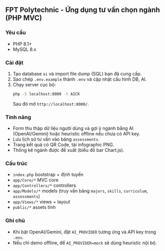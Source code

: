 ## FPT Polytechnic - Ứng dụng tư vấn chọn ngành (PHP MVC)

### Yêu cầu
- PHP 8.1+
- MySQL 8.x

### Cài đặt
1. Tạo database `ai` và import file dump (SQL) bạn đã cung cấp.
2. Sao chép `.env.example` thành `.env` và cập nhật cấu hình DB, AI.
3. Chạy server cục bộ:
   ```bash
   php -S localhost:8000 -t AICK
   ```
   Sau đó mở `http://localhost:8000/`.

### Tính năng
- Form thu thập dữ liệu người dùng và gợi ý ngành bằng AI (OpenAI/Gemini) hoặc heuristic offline nếu chưa có API key.
- Lưu lịch sử tư vấn vào bảng `assessments`.
- Trang kết quả có QR Code, tải infographic PNG.
- Thống kê ngành được đề xuất (biểu đồ bar Chart.js).

### Cấu trúc
- `index.php` bootstrap + định tuyến
- `app/Core/*` MVC core
- `app/Controllers/*` controllers
- `app/Models/*` models (truy vấn bảng `majors`, `skills`, `curriculum`, `assessments`)
- `app/Views/*` views + layout
- `public/*` assets tĩnh

### Ghi chú
- Khi bật OpenAI/Gemini, đặt `AI_PROVIDER` tương ứng và API key trong `.env`.
- Nếu chỉ demo offline, để `AI_PROVIDER=mock` sẽ dùng heuristic nội bộ.



